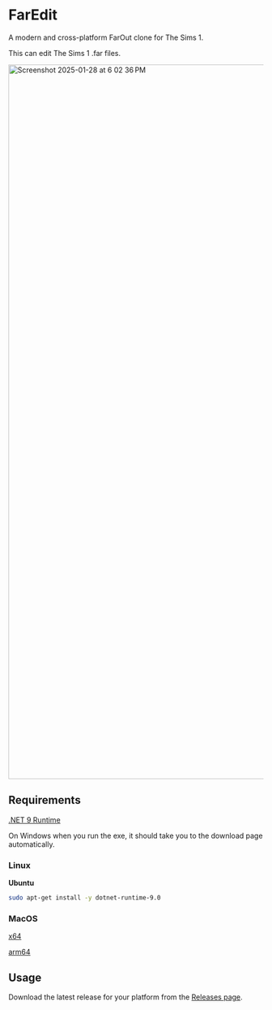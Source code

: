 ﻿# FarEdit

A modern and cross-platform FarOut clone for The Sims 1.

This can edit The Sims 1 .far files.

<img width="1408" alt="Screenshot 2025-01-28 at 6 02 36 PM" src="https://github.com/user-attachments/assets/3b6ec0e5-57ea-44b6-9d7c-1070595e2c89" />

## Requirements

[.NET 9 Runtime](https://dotnet.microsoft.com/en-us/download/dotnet/9.0)

On Windows when you run the exe, it should take you to the download page automatically.

### Linux

**Ubuntu**
```bash
sudo apt-get install -y dotnet-runtime-9.0
```

### MacOS

[x64](https://dotnet.microsoft.com/en-us/download/dotnet/thank-you/runtime-9.0.1-macos-x64-installer)

[arm64](https://dotnet.microsoft.com/en-us/download/dotnet/thank-you/runtime-9.0.1-macos-arm64-installer)

## Usage

Download the latest release for your platform from the [Releases page](https://github.com/FaithBeam/FarEdit/releases).
